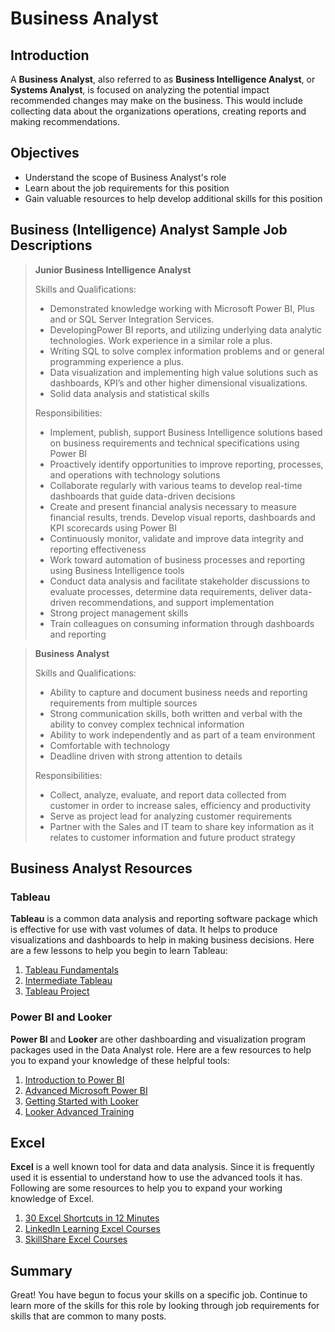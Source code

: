 # Business Analyst 

## Introduction  

 A **Business Analyst**, also referred to as **Business Intelligence Analyst**, or **Systems Analyst**, is focused on analyzing the potential impact recommended changes may make on the business. This would include collecting data about the organizations operations, creating reports and making recommendations.  

## Objectives  

* Understand the scope of Business Analyst's role
* Learn about the job requirements for this position
* Gain valuable resources to help develop additional skills for this position 

## Business (Intelligence) Analyst Sample Job Descriptions  

>**Junior Business Intelligence Analyst**  
>
>Skills and Qualifications:
>
>* Demonstrated knowledge working with Microsoft Power BI, Plus and or SQL Server Integration Services.
>* DevelopingPower BI reports, and utilizing underlying data analytic technologies. Work experience in a similar role a plus.
>* Writing SQL to solve complex information problems and or general programming experience a plus.
>* Data visualization and implementing high value solutions such as dashboards, KPI’s and other higher dimensional visualizations.
>* Solid data analysis and statistical skills
>
>Responsibilities:
>
>* Implement, publish, support Business Intelligence solutions based on business requirements and technical specifications using Power BI  
>* Proactively identify opportunities to improve reporting, processes, and operations with technology solutions  
>* Collaborate regularly with various teams to develop real-time dashboards that guide data-driven decisions  
>* Create and present financial analysis necessary to measure financial results, trends. Develop visual reports, dashboards and KPI scorecards using Power BI  
>* Continuously monitor, validate and improve data integrity and reporting effectiveness  
>* Work toward automation of business processes and reporting using Business Intelligence tools  
>* Conduct data analysis and facilitate stakeholder discussions to evaluate processes, determine data requirements, deliver data-driven recommendations, and support implementation  
>* Strong project management skills  
>* Train colleagues on consuming information through dashboards and reporting  



>**Business Analyst**
>
>Skills and Qualifications:  
>
>* Ability to capture and document business needs and reporting requirements from multiple sources  
>* Strong communication skills, both written and verbal with the ability to convey complex technical information  
>* Ability to work independently and as part of a team environment  
>* Comfortable with technology  
>* Deadline driven with strong attention to details  
>
>Responsibilities:  
>
>* Collect, analyze, evaluate, and report data collected from customer in order to increase sales, efficiency and productivity  
>* Serve as project lead for analyzing customer requirements  
>* Partner with the Sales and IT team to share key information as it relates to customer information and future product strategy

## Business Analyst Resources  

### Tableau  

**Tableau** is a common data analysis and reporting software package which is effective for use with vast volumes of data. It helps to produce visualizations and dashboards to help in making business decisions. Here are a few lessons to help you begin to learn Tableau:

1. [Tableau Fundamentals](https://github.com/learn-co-curriculum/dsc-postgrad-tableau-fundamentals)  
2. [Intermediate Tableau](https://github.com/learn-co-curriculum/dsc-postgrad-tableau-intermediate)  
3. [Tableau Project](https://github.com/learn-co-curriculum/dsc-postgrad-tableau-project)  

### Power BI and Looker  

**Power BI** and **Looker** are other dashboarding and visualization program packages used in the Data Analyst role.  Here are a few resources to help you to expand your knowledge of these helpful tools:  

1. [Introduction to Power BI](https://docs.microsoft.com/en-us/learn/modules/introduction-power-bi/?ns-enrollment-type=Collection&ns-enrollment-id=k8xidwwnzk1em)  
2. [Advanced Microsoft Power BI](https://www.linkedin.com/learning-login/share?forceAccount=false&redirect=https%3A%2F%2Fwww.linkedin.com%2Flearning%2Fadvanced-microsoft-power-bi%3Ftrk%3Dshare_ent_url%26shareId%3D4ckgbtTtRl23fz5MpdUd1Q%253D%253D)
3. [Getting Started with Looker](https://looker.com/guide/getting-started)  
4. [Looker Advanced Training](https://training.looker.com/) 

## Excel

**Excel** is a well known tool for data and data analysis.  Since it is frequently used it is essential to understand how to use the advanced tools it has. Following are some resources to help you to expand your working knowledge of Excel.  

1. [30 Excel Shortcuts in 12 Minutes](https://exceljet.net/lessons/30-excel-shortcuts-in-12-minutes)  
2. [LinkedIn Learning Excel Courses](https://www.linkedin.com/learning/subscription/topics/microsoft-excel)  
3. [SkillShare Excel Courses](https://www.skillshare.com/search?query=advanced%20Excel)

## Summary  

Great! You have begun to focus your skills on a specific job. Continue to learn more of the skills for this role by looking through job requirements for skills that are common to many posts.